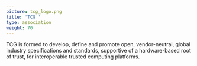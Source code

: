 ```yaml
---
picture: tcg_logo.png
title: 'TCG '
type: association
weight: 70
---
```


TCG is formed to develop, define and promote open, vendor-neutral, global industry specifications and standards, supportive of a hardware-based root of trust, for interoperable trusted computing platforms.